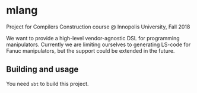# mlang

Project for Compilers Construction course @ Innopolis University, Fall 2018

We want to provide a high-level vendor-agnostic DSL for programming manipulators.
Currently we are limiting ourselves to generating LS-code for Fanuc manipulators,
but the support could be extended in the future.

## Building and usage

You need `sbt` to build this project.
